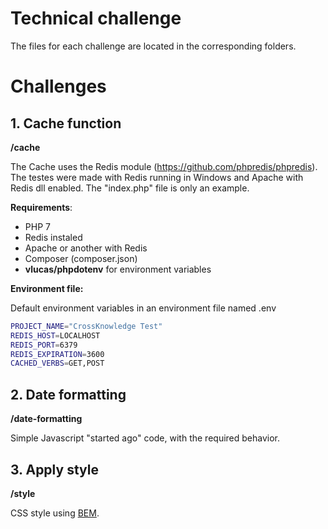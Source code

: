 # Technical challenge

The files for each challenge are located in the corresponding folders.

# Challenges

## 1. Cache function

**/cache**

The Cache uses the Redis module (https://github.com/phpredis/phpredis). 
The testes were made with Redis running in Windows and Apache with Redis dll enabled.
The "index.php" file is only an example.

**Requirements**:
* PHP 7
* Redis instaled
* Apache or another with Redis
* Composer (composer.json)
* **vlucas/phpdotenv** for environment variables

**Environment file:**

Default environment variables in an environment file named .env

```sh
PROJECT_NAME="CrossKnowledge Test"
REDIS_HOST=LOCALHOST
REDIS_PORT=6379
REDIS_EXPIRATION=3600
CACHED_VERBS=GET,POST
```

## 2. Date formatting

**/date-formatting**

Simple Javascript "started ago" code, with the required behavior. 

## 3. Apply style
**/style**

CSS style using [BEM](http://getbem.com/introduction/).